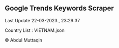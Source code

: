 

## Google Trends Keywords Scraper 
 
Last Update 22-03-2023 , 23:29:37

Country List :
VIETNAM.json



© Abdul Muttaqin 
